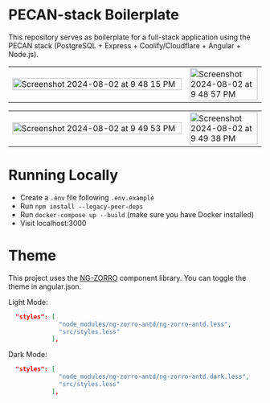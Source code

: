 # PECAN-stack Boilerplate

This repository serves as boilerplate for a full-stack application using the PECAN stack (PostgreSQL + Express + Coolify/Cloudflare + Angular + Node.js).
<table>
  <tr>
    <td width="70%"><img src="https://github.com/user-attachments/assets/1ee85fcd-c0e5-433d-9307-f92a496cdd6a" alt="Screenshot 2024-08-02 at 9 48 15 PM" width="100%"></td>
    <td width="30%"><img src="https://github.com/user-attachments/assets/366b0af4-7ad7-4adc-9b95-2018f6eb7c37" alt="Screenshot 2024-08-02 at 9 48 57 PM" width="100%"></td>
  </tr>
</table>

<table>
  <tr>
    <td width="70%"><img src="https://github.com/user-attachments/assets/9abfdbdf-1562-4a7b-8b30-c0e30a54c53a" alt="Screenshot 2024-08-02 at 9 49 53 PM" width="100%"></td>
    <td width="30%"><img src="https://github.com/user-attachments/assets/e1ec6375-2cda-41dc-ac7c-9f463075ff85" alt="Screenshot 2024-08-02 at 9 49 38 PM" width="100%"></td>
  </tr>
</table>

# Running Locally
- Create a `.env` file following `.env.example`
- Run `npm install --legacy-peer-deps`
- Run `docker-compose up --build` (make sure you have Docker installed)
- Visit localhost:3000

# Theme
This project uses the [NG-ZORRO](https://ng.ant.design/docs/introduce/en) component library. You can toggle the theme in angular.json.

Light Mode:
```json
  "styles": [
              "node_modules/ng-zorro-antd/ng-zorro-antd.less",
              "src/styles.less"
            ],
```

Dark Mode:
```json
  "styles": [
              "node_modules/ng-zorro-antd/ng-zorro-antd.dark.less",
              "src/styles.less"
            ],
```
